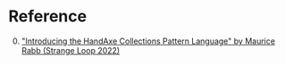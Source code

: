 # Reference

0. ["Introducing the HandAxe Collections Pattern Language" by Maurice Rabb (Strange Loop 2022)](https://www.youtube.com/watch?v=YDq251FbmK4)

